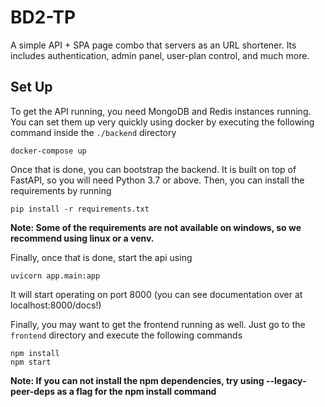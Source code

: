 # BD2-TP

A simple API + SPA page combo that servers as an URL shortener. Its includes authentication, admin panel, user-plan control, and much more.

## Set Up
To get the API running, you need MongoDB and Redis instances running. You can set them up very quickly using docker by executing the following command inside the
```./backend``` directory

```shell
docker-compose up
```

Once that is done, you can bootstrap the backend. It is built on top of FastAPI, so you will need Python 3.7 or above. Then, you can install the requirements
by running

```shell
pip install -r requirements.txt
```
**Note: Some of the requirements are not available on windows, so we recommend using linux or a venv.**

Finally, once that is done, start the api using

```shell
uvicorn app.main:app
```

It will start operating on port 8000 (you can see documentation over at localhost:8000/docs!)

Finally, you may want to get the frontend running as well. Just go to the ```frontend``` directory and execute the following commands
```shell
npm install
npm start
```
**Note: If you can not install the npm dependencies, try using --legacy-peer-deps as a flag for the npm install command**
